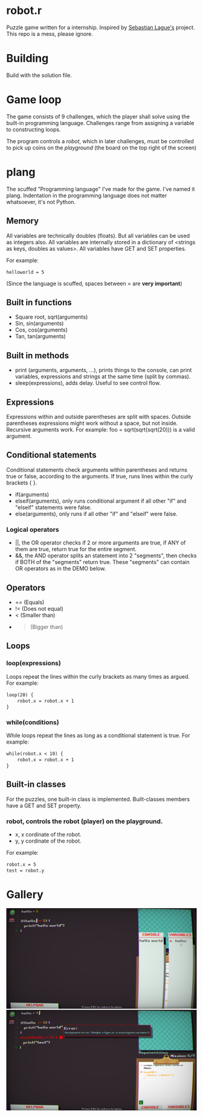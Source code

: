 # robot.r

Puzzle game written for a internship. Inspired by [Sebastian Lague's](https://www.youtube.com/watch?v=dY6jR52fFWo) project. This repo is a mess, please ignore.

# Building

Build with the solution file.

# Game loop

The game consists of 9 challenges, which the player shall solve using the built-in programming language. Challenges range from assigning a variable to constructing loops. 

The program controls a _robot_, which in later challenges, must be controlled to pick up coins on the _playground_ (the board on the top right of the screen) 

# plang
The scuffed "Programming language" I've made for the game. I've named it plang. Indentation in the programming language does not matter whatsoever, it's not Python.

## Memory 
All variables are technically doubles (floats). But all variables can be used as integers also. All variables are internally stored in a dictionary of <strings as keys, doubles as values>.
All variables have GET and SET properties.

For example:
```
helloworld = 5
```
(Since the language is scuffed, spaces between = are **very important**)
    
## Built in functions
- Square root, sqrt(arguments)
- Sin, sin(arguments)
- Cos, cos(arguments)
- Tan, tan(arguments)

## Built in methods
- print (arguments, arguments, ...), prints things to the console, can print variables, expressions and strings at the same time (split by commas). 
- sleep(expressions), adds delay. Useful to see control flow.

## Expressions
Expressions within and outside parentheses are split with spaces. Outside parentheses expressions might work without a space, but not inside.
Recursive arguments work. For example: foo = sqrt(sqrt(sqrt(20))) is a valid argument.

## Conditional statements
Conditional statements check arguments within parentheses and returns true or false, according to the arguments. If true, runs lines within the curly brackets { }.
- if(arguments)
- elseif(arguments), only runs conditional argument if all other "if" and "elseif" statements were false.
- else(arguments), only runs if all other "if" and "elseif" were false.

### Logical operators
- ||, the OR operator checks if 2 or more arguments are true, if ANY of them are true, return true for the entire segment.
- &&, the AND operator splits an statement into 2 "segments", then checks if BOTH of the "segments" return true. These "segments" can contain OR operators as in the DEMO below.
    
## Operators
- == (Equals)
- != (Does not equal)
- < (Smaller than)
- > (Bigger than)

## Loops
### loop(expressions)
Loops repeat the lines within the curly brackets as many times as argued.
For example:
```
loop(20) {
    robot.x = robot.x + 1
}
```

### while(conditions)
While loops repeat the lines as long as a conditional statement is true.
For example:
```
while(robot.x < 10) {
    robot.x = robot.x + 1
}
```

## Built-in classes 
For the puzzles, one built-in class is implemented. Built-classes members have a GET and SET property.

### robot, controls the robot (player) on the playground.
- x, x cordinate of the robot.
- y, y cordinate of the robot.

For example: 
```
robot.x = 5
test = robot.y
```

# Gallery
![Screenshot of the game 1.](assets/robotr-1.png)
![Screenshot of the game 2.](assets/robotr-2.png)
